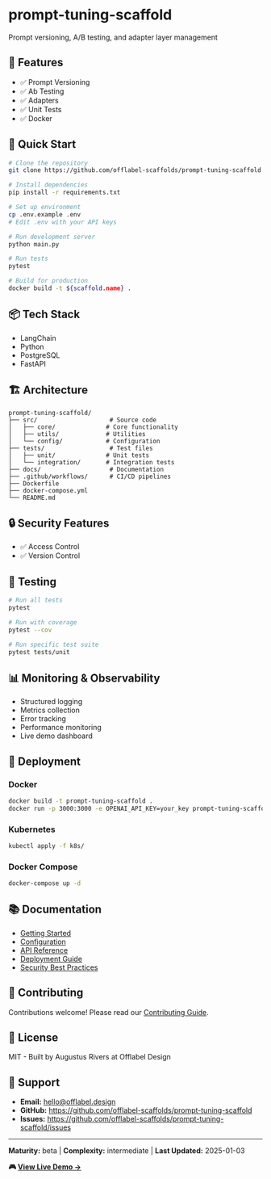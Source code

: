 # prompt-tuning-scaffold

Prompt versioning, A/B testing, and adapter layer management

## 🎯 Features

- ✅ Prompt Versioning
- ✅ Ab Testing
- ✅ Adapters
- ✅ Unit Tests
- ✅ Docker

## 🚀 Quick Start

```bash
# Clone the repository
git clone https://github.com/offlabel-scaffolds/prompt-tuning-scaffold

# Install dependencies
pip install -r requirements.txt

# Set up environment
cp .env.example .env
# Edit .env with your API keys

# Run development server
python main.py

# Run tests
pytest

# Build for production
docker build -t ${scaffold.name} .
```

## 📦 Tech Stack

- LangChain
- Python
- PostgreSQL
- FastAPI

## 🏗️ Architecture

```
prompt-tuning-scaffold/
├── src/                    # Source code
│   ├── core/              # Core functionality
│   ├── utils/             # Utilities
│   └── config/            # Configuration
├── tests/                  # Test files
│   ├── unit/              # Unit tests
│   └── integration/       # Integration tests
├── docs/                   # Documentation
├── .github/workflows/      # CI/CD pipelines
├── Dockerfile
├── docker-compose.yml
└── README.md
```

## 🔒 Security Features

- ✅ Access Control
- ✅ Version Control

## 🧪 Testing

```bash
# Run all tests
pytest

# Run with coverage
pytest --cov

# Run specific test suite
pytest tests/unit
```

## 📊 Monitoring & Observability

- Structured logging
- Metrics collection
- Error tracking
- Performance monitoring
- Live demo dashboard

## 🚢 Deployment

### Docker
```bash
docker build -t prompt-tuning-scaffold .
docker run -p 3000:3000 -e OPENAI_API_KEY=your_key prompt-tuning-scaffold
```

### Kubernetes
```bash
kubectl apply -f k8s/
```

### Docker Compose
```bash
docker-compose up -d
```

## 📚 Documentation

- [Getting Started](./docs/getting-started.md)
- [Configuration](./docs/configuration.md)
- [API Reference](./docs/api-reference.md)
- [Deployment Guide](./docs/deployment.md)
- [Security Best Practices](./docs/security.md)

## 🤝 Contributing

Contributions welcome! Please read our [Contributing Guide](CONTRIBUTING.md).

## 📄 License

MIT - Built by Augustus Rivers at Offlabel Design

## 💬 Support

- **Email:** hello@offlabel.design
- **GitHub:** https://github.com/offlabel-scaffolds/prompt-tuning-scaffold
- **Issues:** https://github.com/offlabel-scaffolds/prompt-tuning-scaffold/issues

---

**Maturity:** beta | **Complexity:** intermediate | **Last Updated:** 2025-01-03

**🎮 [View Live Demo →](https://demo.offlabel.design/prompt-tuning-scaffold)**

